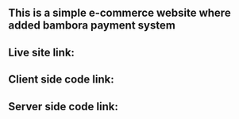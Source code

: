 ## This is a simple e-commerce website where added bambora payment system

## Live site link:

## Client side code link:

## Server side code link: 